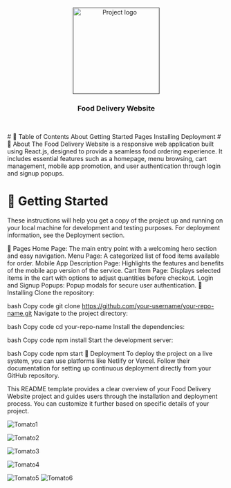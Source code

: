 <p align="center">
  <a href="" rel="noopener">
 <img width=200px height=200px src="https://i.imgur.com/6wj0hh6.jpg" alt="Project logo"></a>
</p>
<h3 align="center">Food Delivery Website</h3>
<div align="center">





</div>
<p align="center">
    <br> 
</p>
# 📝 Table of Contents
About
Getting Started
Pages
Installing
Deployment
# 🧐 About <a name = "about"></a>
The Food Delivery Website is a responsive web application built using React.js, designed to provide a seamless food ordering experience. It includes essential features such as a homepage, menu browsing, cart management, mobile app promotion, and user authentication through login and signup popups.

# 🏁 Getting Started <a name = "getting_started"></a>
These instructions will help you get a copy of the project up and running on your local machine for development and testing purposes. For deployment information, see the Deployment section.

📄 Pages <a name = "pages"></a>
Home Page: The main entry point with a welcoming hero section and easy navigation.
Menu Page: A categorized list of food items available for order.
Mobile App Description Page: Highlights the features and benefits of the mobile app version of the service.
Cart Item Page: Displays selected items in the cart with options to adjust quantities before checkout.
Login and Signup Popups: Popup modals for secure user authentication.
🔧 Installing <a name = "installing"></a>
Clone the repository:

bash
Copy code
git clone https://github.com/your-username/your-repo-name.git
Navigate to the project directory:

bash
Copy code
cd your-repo-name
Install the dependencies:

bash
Copy code
npm install
Start the development server:

bash
Copy code
npm start
🚀 Deployment <a name = "deployment"></a>
To deploy the project on a live system, you can use platforms like Netlify or Vercel. Follow their documentation for setting up continuous deployment directly from your GitHub repository.

This README template provides a clear overview of your Food Delivery Website project and guides users through the installation and deployment process. You can customize it further based on specific details of your project.






![Tomato1](https://github.com/user-attachments/assets/c9b159e4-5017-43a1-b31f-5a2a0c326192)

![Tomato2](https://github.com/user-attachments/assets/baf4ca73-2216-4a6d-864a-03d2f3424095)

![Tomato3](https://github.com/user-attachments/assets/310d94fc-d9d6-453e-b7ae-dc15595d0bac)

![Tomato4](https://github.com/user-attachments/assets/d1f6807f-c6e5-446e-aef7-9bd8b65cc444)

![Tomato5](https://github.com/user-attachments/assets/077d3d72-634d-485f-973a-83e625e49034)
![Tomato6](https://github.com/user-attachments/assets/ebe7338f-f915-44e8-93cb-34d3891d19d4)

